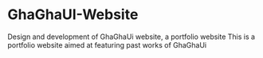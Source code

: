 # GhaGhaUI-Website
Design and development of GhaGhaUi website, a portfolio website
This is a portfolio website aimed at featuring past works of GhaGhaUi
